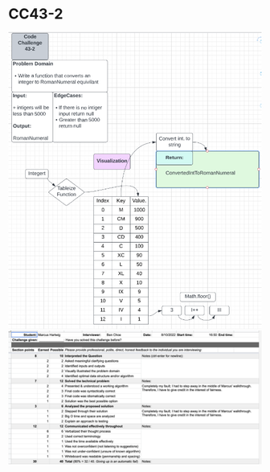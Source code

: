 # CC43-2

![img](./assets/Screen%20Shot%202022-08-10%20at%202.10.29%20PM.png)
![img](./assets/Screen%20Shot%202022-08-10%20at%203.18.43%20PM.png)
